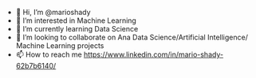 - 👋 Hi, I’m @marioshady
- 👀 I’m interested in Machine Learning
- 🌱 I’m currently learning Data Science
- 💞️ I’m looking to collaborate on Ana Data Science/Artificial Intelligence/ Machine Learning projects 
- 📫 How to reach me https://www.linkedin.com/in/mario-shady-62b7b6140/
